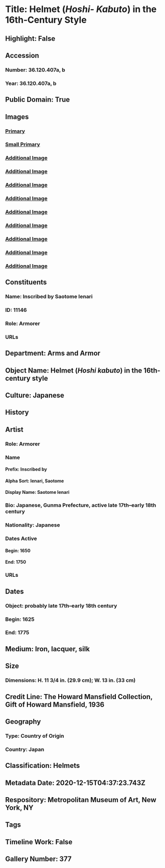 # Title: Helmet (<i>Hoshi- Kabuto</i>) in the 16th-Century Style
## Highlight: False
## Accession
### Number: 36.120.407a, b
### Year: 36.120.407a, b
## Public Domain: True
## Images
### [Primary](https://images.metmuseum.org/CRDImages/aa/original/DP244586.jpg)
### [Small Primary](https://images.metmuseum.org/CRDImages/aa/web-large/DP244586.jpg)
### [Additional Image](https://images.metmuseum.org/CRDImages/aa/original/DP245008.jpg)
### [Additional Image](https://images.metmuseum.org/CRDImages/aa/original/DP245009.jpg)
### [Additional Image](https://images.metmuseum.org/CRDImages/aa/original/DP245010.jpg)
### [Additional Image](https://images.metmuseum.org/CRDImages/aa/original/LC-36_120_407ab-004.jpg)
### [Additional Image](https://images.metmuseum.org/CRDImages/aa/original/LC-36_120_407ab-009.jpg)
### [Additional Image](https://images.metmuseum.org/CRDImages/aa/original/LC-36_120_407ab-007.jpg)
### [Additional Image](https://images.metmuseum.org/CRDImages/aa/original/LC-36_120_407ab-006.jpg)
### [Additional Image](https://images.metmuseum.org/CRDImages/aa/original/LC-36_120_407ab-005.jpg)
### [Additional Image](https://images.metmuseum.org/CRDImages/aa/original/DP245011.jpg)
## Constituents
### Name: Inscribed by Saotome Ienari
### ID: 11146
### Role: Armorer
### URLs
## Department: Arms and Armor
## Object Name: Helmet (<i>Hoshi kabuto</i>) in the 16th-century style
## Culture: Japanese
## History
## Artist
### Role: Armorer
### Name
#### Prefix: Inscribed by
#### Alpha Sort: Ienari, Saotome
#### Display Name: Saotome Ienari
### Bio: Japanese, Gunma Prefecture, active late 17th–early 18th century
### Nationality: Japanese
### Dates Active
#### Begin: 1650
#### End: 1750
### URLs
## Dates
### Object: probably late 17th–early 18th century
### Begin: 1625
### End: 1775
## Medium: Iron, lacquer, silk
## Size
### Dimensions: H. 11 3/4 in. (29.9 cm); W. 13 in. (33 cm)
## Credit Line: The Howard Mansfield Collection, Gift of Howard Mansfield, 1936
## Geography
### Type: Country of Origin
### Country: Japan
## Classification: Helmets
## Metadata Date: 2020-12-15T04:37:23.743Z
## Respository: Metropolitan Museum of Art, New York, NY
## Tags
## Timeline Work: False
## Gallery Number: 377